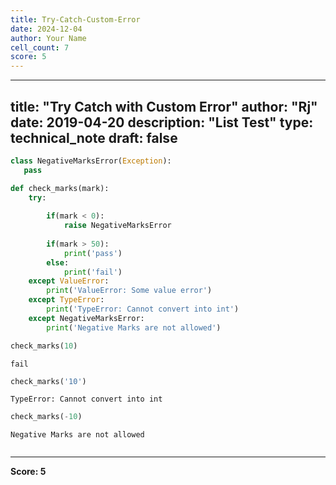 ```yaml
---
title: Try-Catch-Custom-Error
date: 2024-12-04
author: Your Name
cell_count: 7
score: 5
---
```


---
title: "Try Catch with Custom Error"
author: "Rj"
date: 2019-04-20
description: "List Test"
type: technical_note
draft: false
---

```python
class NegativeMarksError(Exception):
   pass
```


```python
def check_marks(mark):
    try:
        
        if(mark < 0):
            raise NegativeMarksError
        
        if(mark > 50):
            print('pass')
        else:
            print('fail')
    except ValueError:
        print('ValueError: Some value error')
    except TypeError:
        print('TypeError: Cannot convert into int')
    except NegativeMarksError:
        print('Negative Marks are not allowed')
```


```python
check_marks(10)
```

    fail



```python
check_marks('10')
```

    TypeError: Cannot convert into int



```python
check_marks(-10)
```

    Negative Marks are not allowed



```python

```


---
**Score: 5**
